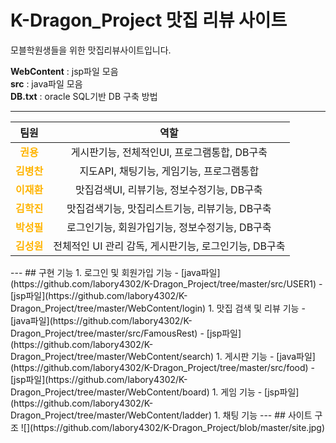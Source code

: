 # K-Dragon_Project 맛집 리뷰 사이트
모블학원생들을 위한 맛집리뷰사이트입니다.

**WebContent** : jsp파일 모음<br>
**src** : java파일 모음<br>
**DB.txt** : oracle SQL기반 DB 구축 방법

---
<div style="text-align: center">

| 팀원 | 역할 |
|:-:|:-:|
| <span style="color:#FFB400">**권용** | 게시판기능, 전체적인UI, 프로그램통합, DB구축 |
| <span style="color:#FFB400">**김병찬** | 지도API, 채팅기능, 게임기능, 프로그램통합 |
| <span style="color:#FFB400">**이재환** | 맛집검색UI, 리뷰기능, 정보수정기능, DB구축 |
| <span style="color:#FFB400">**김학진** | 맛집검색기능, 맛집리스트기능, 리뷰기능, DB구축 |
| <span style="color:#FFB400">**박성필** | 로그인기능, 회원가입기능, 정보수정기능, DB구축 |
| <span style="color:#FFB400">**김성원** | 전체적인 UI 관리 감독, 게시판기능, 로그인기능, DB구축 |
</div>
---
## 구현 기능
1. 로그인 및 회원가입 기능
    - [java파일](https://github.com/labory4302/K-Dragon_Project/tree/master/src/USER1)
    - [jsp파일](https://github.com/labory4302/K-Dragon_Project/tree/master/WebContent/login)
1. 맛집 검색 및 리뷰 기능
    - [java파일](https://github.com/labory4302/K-Dragon_Project/tree/master/src/FamousRest)
    - [jsp파일](https://github.com/labory4302/K-Dragon_Project/tree/master/WebContent/search)
1. 게시판 기능
    - [java파일](https://github.com/labory4302/K-Dragon_Project/tree/master/src/food)
    - [jsp파일](https://github.com/labory4302/K-Dragon_Project/tree/master/WebContent/board)
1. 게임 기능
    - [jsp파일](https://github.com/labory4302/K-Dragon_Project/tree/master/WebContent/ladder)
1. 채팅 기능
---
## 사이트 구조
![](https://github.com/labory4302/K-Dragon_Project/blob/master/site.jpg)
